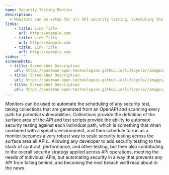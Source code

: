 ```yaml
---
name: Security Testing Monitor
description: 
  - Monitors can be setup for all API security testing, scheduling the run of security tests when needed, making sure that each individual API is regularly certified as being secured, ensuring that APIs do not become a liability due to changes, but also keeping all APIs compliant with the latest level of security testing that is occurring across an entire organization.
links:
    - title: Link Title
      url: http://example.com
    - title: Link Title
      url: http://example.com
    - title: Link Title
      url: http://example.com            
video: ''
screenshots:
  - title: Screenshot Description
    url: https://postman-open-technologies.github.io/lifecycle//images/postman-screenshot.png          
  - title: Screenshot Description
    url: https://postman-open-technologies.github.io/lifecycle//images/postman-screenshot.png  
  - title: Screenshot Description
    url: https://postman-open-technologies.github.io/lifecycle//images/postman-screenshot.png   
...
```

Monitors can be used to automate the scheduling of any security test, taking collections that are generated from an OpenAPI and scanning every path for potential vulnerabilities. Collections provide the definition of the surface area of the API and test scripts provide the ability to automate security testing against each individual path, which is something that when combined with a specific environment, and then schedule to run as a monitor becomes a very robust way to scale security testing across the surface area all APIs.. Allowing any developer to add security testing to the stack of contract, performance, and other testing, but then also contributing to the overall security strategy applied across API operations, meeting the needs of individual APIs, but automating security in a way that prevents any API from falling behind, and becoming the next breach we’ll read about in the news.
